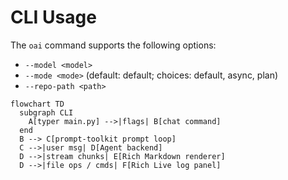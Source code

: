 # CLI Usage

The `oai` command supports the following options:

- `--model <model>`
- `--mode <mode>` (default: default; choices: default, async, plan)
- `--repo-path <path>`

```mermaid
flowchart TD
  subgraph CLI
    A[typer main.py] -->|flags| B[chat command]
  end
  B --> C[prompt-toolkit prompt loop]
  C -->|user msg| D[Agent backend]
  D -->|stream chunks| E[Rich Markdown renderer]
  D -->|file ops / cmds| F[Rich Live log panel]
```

